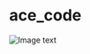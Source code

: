 # ace_code
![Image text](https://github.com/xxxace/ace_mall/blob/master/src/assets/upload/home_preview.png)
